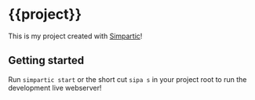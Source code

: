 # {{project}}

This is my project created with [Simpartic](https://github.com/magynhard/simpartic#readme)!

## Getting started

Run `simpartic start` or the short cut `sipa s` in your project root to run the development live webserver! 